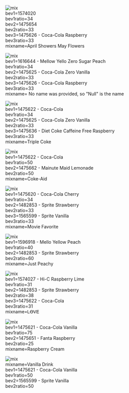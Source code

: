 ![mix](https://i.pinimg.com/564x/b6/fa/ef/b6faefd340bc32f4a06c6c5c59e866a5.jpg)
<br>bev1=1574020
<br>bev1ratio=34
<br>bev2=1475654
<br>bev2ratio=33
<br>bev3=1475626 - Coca-Cola Raspberry
<br>bev3ratio=33
<br>mixname=April Showers May Flowers

![mix](https://i.pinimg.com/564x/c2/51/a0/c251a05c760abac7f80dd35c5f5fb147.jpg)
<br>bev1=1616644 - Mellow Yello Zero Sugar Peach
<br>bev1ratio=34
<br>bev2=1475625 - Coca-Cola Zero Vanilla
<br>bev2ratio=33
<br>bev3=1475626 - Coca-Cola Raspberry
<br>bev3ratio=33
<br>mixname= No name was provided, so "Null" is the name

![mix](https://i.pinimg.com/564x/c3/9a/30/c39a30456c08820723faae80578fbff6.jpg)
<br>bev1=1475622 - Coca-Cola
<br>bev1ratio=34
<br>bev2=1475625 - Coca-Cola Zero Vanilla
<br>bev2ratio=33
<br>bev3=1475636 - Diet Coke Caffeine Free Raspberry
<br>bev3ratio=33
<br>mixname=Triple Coke

![mix](https://i.pinimg.com/564x/20/c8/42/20c84251808ce771e13ecac888b79b2d.jpg)
<br>bev1=1475622 - Coca-Cola
<br>bev1ratio=50
<br>bev2=1475662 - Mainute Maid Lemonade
<br>bev2ratio=50
<br>mixname=Coke-Aid

![mix](https://i.pinimg.com/564x/85/b0/ab/85b0ab30bc2893da4afbcc8feed161b2.jpg)
<br>bev1=1475620 - Coca-Cola Cherry
<br>bev1ratio=34
<br>bev2=1482853 - Sprite Strawberry
<br>bev2ratio=33
<br>bev3=1565599 - Sprite Vanilla
<br>bev3ratio=33
<br>mixname=Movie Favorite

![mix](https://i.pinimg.com/564x/bc/49/f7/bc49f75b53b4b459d197207177141e0a.jpg)
<br>bev1=1596918 - Mello Yellow Peach
<br>bev1ratio=40
<br>bev2=1482853 - Sprite Strawberry
<br>bev2ratio=60
<br>mixname=Just Peachy

![mix](https://i.pinimg.com/564x/62/80/ef/6280ef9ac6a1a59ed2b0f3f51dc24ccd.jpg)
<br>bev1=1574027 - Hi-C Raspberry Lime
<br>bev1ratio=31
<br>bev2=1482853 - Sprite Strawberry
<br>bev2ratio=38
<br>bev3=1475622 - Coca-Cola
<br>bev3ratio=31
<br>mixname=ᏞᎾᏙᎬ

![mix](https://i.pinimg.com/564x/4f/b4/44/4fb444aeb76182e5b68b1d4c188aacf0.jpg)
<br>bev1=1475621 - Coca-Cola Vanilla
<br>bev1ratio=75
<br>bev2=1475651 - Fanta Raspberry
<br>bev2ratio=25
<br>mixname=Raspberry Cream

![mix](https://i.pinimg.com/564x/1a/95/75/1a95753fbefe18361726ab65cec0b312.jpg)
<br>mixname=Vanilla Drink
<br>bev1=1475621 - Coca-Cola Vanilla
<br>bev1ratio=50
<br>bev2=1565599 - Sprite Vanilla
<br>bev2ratio=50
